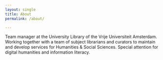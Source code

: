 ```yaml
---
layout: single
title: About
permalink: /about/

---
```


Team manager at the University Library of the Vrije Universiteit Amsterdam. Working together with a team of subject librarians and curators to maintain and develop services for Humanities & Social Sciences. Special attention for digital humanities and information literacy.
